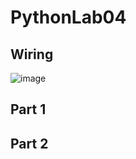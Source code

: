 # PythonLab04
## Wiring
![image](https://github.com/MichaelVacca/PythonLab04/assets/83475558/bed7d041-5752-4049-8a1a-94c02cd72049)

## Part 1

## Part 2
